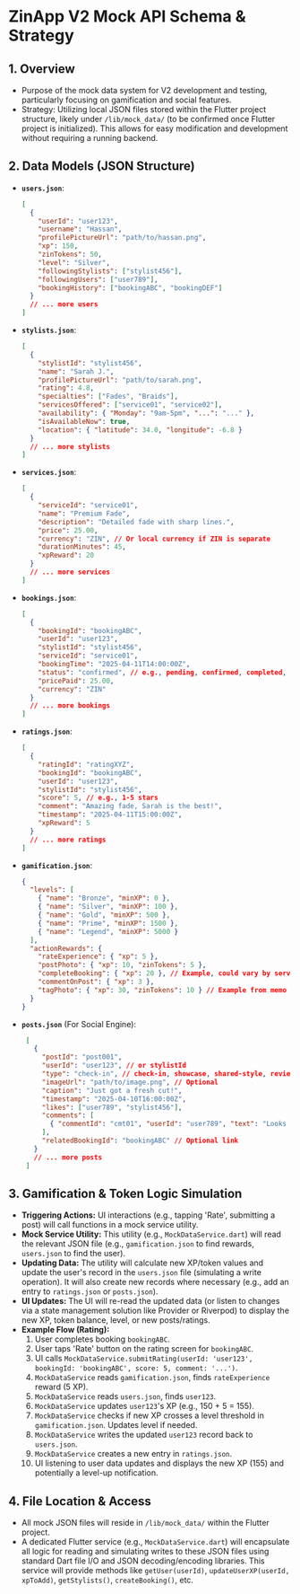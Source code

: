 # ZinApp V2 Mock API Schema & Strategy

## 1. Overview
   - Purpose of the mock data system for V2 development and testing, particularly focusing on gamification and social features.
   - Strategy: Utilizing local JSON files stored within the Flutter project structure, likely under `/lib/mock_data/` (to be confirmed once Flutter project is initialized). This allows for easy modification and development without requiring a running backend.

## 2. Data Models (JSON Structure)
   - **`users.json`**:
     ```json
     [
       {
         "userId": "user123",
         "username": "Hassan",
         "profilePictureUrl": "path/to/hassan.png",
         "xp": 150,
         "zinTokens": 50,
         "level": "Silver",
         "followingStylists": ["stylist456"],
         "followingUsers": ["user789"],
         "bookingHistory": ["bookingABC", "bookingDEF"]
       }
       // ... more users
     ]
     ```
   - **`stylists.json`**:
     ```json
     [
       {
         "stylistId": "stylist456",
         "name": "Sarah J.",
         "profilePictureUrl": "path/to/sarah.png",
         "rating": 4.8,
         "specialties": ["Fades", "Braids"],
         "servicesOffered": ["service01", "service02"],
         "availability": { "Monday": "9am-5pm", "...": "..." },
         "isAvailableNow": true,
         "location": { "latitude": 34.0, "longitude": -6.8 }
       }
       // ... more stylists
     ]
     ```
   - **`services.json`**:
     ```json
     [
       {
         "serviceId": "service01",
         "name": "Premium Fade",
         "description": "Detailed fade with sharp lines.",
         "price": 25.00,
         "currency": "ZIN", // Or local currency if ZIN is separate
         "durationMinutes": 45,
         "xpReward": 20
       }
       // ... more services
     ]
     ```
   - **`bookings.json`**:
     ```json
     [
       {
         "bookingId": "bookingABC",
         "userId": "user123",
         "stylistId": "stylist456",
         "serviceId": "service01",
         "bookingTime": "2025-04-11T14:00:00Z",
         "status": "confirmed", // e.g., pending, confirmed, completed, cancelled
         "pricePaid": 25.00,
         "currency": "ZIN"
       }
       // ... more bookings
     ]
     ```
   - **`ratings.json`**:
     ```json
     [
       {
         "ratingId": "ratingXYZ",
         "bookingId": "bookingABC",
         "userId": "user123",
         "stylistId": "stylist456",
         "score": 5, // e.g., 1-5 stars
         "comment": "Amazing fade, Sarah is the best!",
         "timestamp": "2025-04-11T15:00:00Z",
         "xpReward": 5
       }
       // ... more ratings
     ]
     ```
   - **`gamification.json`**:
     ```json
     {
       "levels": [
         { "name": "Bronze", "minXP": 0 },
         { "name": "Silver", "minXP": 100 },
         { "name": "Gold", "minXP": 500 },
         { "name": "Prime", "minXP": 1500 },
         { "name": "Legend", "minXP": 5000 }
       ],
       "actionRewards": {
         "rateExperience": { "xp": 5 },
         "postPhoto": { "xp": 10, "zinTokens": 5 },
         "completeBooking": { "xp": 20 }, // Example, could vary by service
         "commentOnPost": { "xp": 3 },
         "tagPhoto": { "xp": 30, "zinTokens": 10 } // Example from memo
       }
     }
     ```
   - **`posts.json`** (For Social Engine):
     ```json
      [
        {
          "postId": "post001",
          "userId": "user123", // or stylistId
          "type": "check-in", // check-in, showcase, shared-style, review
          "imageUrl": "path/to/image.png", // Optional
          "caption": "Just got a fresh cut!",
          "timestamp": "2025-04-10T16:00:00Z",
          "likes": ["user789", "stylist456"],
          "comments": [
            { "commentId": "cmt01", "userId": "user789", "text": "Looks great!", "timestamp": "..." }
          ],
          "relatedBookingId": "bookingABC" // Optional link
        }
        // ... more posts
      ]
     ```

## 3. Gamification & Token Logic Simulation
   - **Triggering Actions:** UI interactions (e.g., tapping 'Rate', submitting a post) will call functions in a mock service utility.
   - **Mock Service Utility:** This utility (e.g., `MockDataService.dart`) will read the relevant JSON file (e.g., `gamification.json` to find rewards, `users.json` to find the user).
   - **Updating Data:** The utility will calculate new XP/token values and update the user's record in the `users.json` file (simulating a write operation). It will also create new records where necessary (e.g., add an entry to `ratings.json` or `posts.json`).
   - **UI Updates:** The UI will re-read the updated data (or listen to changes via a state management solution like Provider or Riverpod) to display the new XP, token balance, level, or new posts/ratings.
   - **Example Flow (Rating):**
     1. User completes booking `bookingABC`.
     2. User taps 'Rate' button on the rating screen for `bookingABC`.
     3. UI calls `MockDataService.submitRating(userId: 'user123', bookingId: 'bookingABC', score: 5, comment: '...')`.
     4. `MockDataService` reads `gamification.json`, finds `rateExperience` reward (5 XP).
     5. `MockDataService` reads `users.json`, finds `user123`.
     6. `MockDataService` updates `user123`'s XP (e.g., 150 + 5 = 155).
     7. `MockDataService` checks if new XP crosses a level threshold in `gamification.json`. Updates level if needed.
     8. `MockDataService` writes the updated `user123` record back to `users.json`.
     9. `MockDataService` creates a new entry in `ratings.json`.
     10. UI listening to user data updates and displays the new XP (155) and potentially a level-up notification.

## 4. File Location & Access
   - All mock JSON files will reside in `/lib/mock_data/` within the Flutter project.
   - A dedicated Flutter service (e.g., `MockDataService.dart`) will encapsulate all logic for reading and simulating writes to these JSON files using standard Dart file I/O and JSON decoding/encoding libraries. This service will provide methods like `getUser(userId)`, `updateUserXP(userId, xpToAdd)`, `getStylists()`, `createBooking()`, etc.
